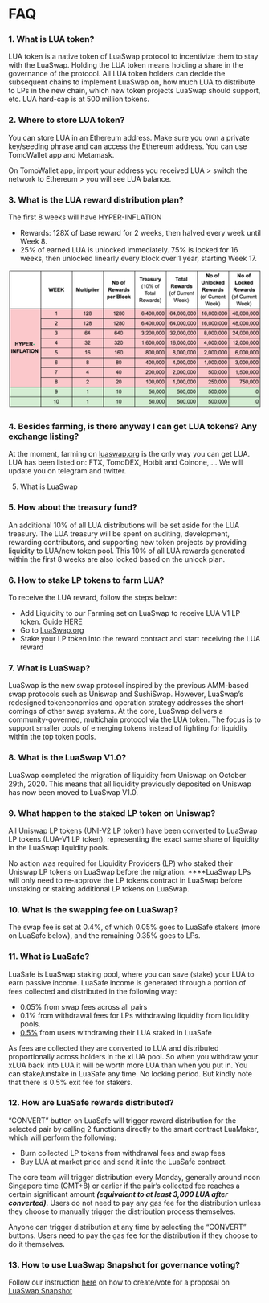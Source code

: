 # FAQ

### 1. What is LUA token?

LUA token is a native token of LuaSwap protocol to incentivize them to stay with the LuaSwap. Holding the LUA token means holding a share in the governance of the protocol. All LUA token holders can decide the subsequent chains to implement LuaSwap on, how much LUA to distribute to LPs in the new chain, which new token projects LuaSwap should support, etc. LUA hard-cap is at 500 million tokens.

### 2. Where to store LUA token?

You can store LUA in an Ethereum address. Make sure you own a private key/seeding phrase and can access the Ethereum address. You can use TomoWallet app and Metamask.

On TomoWallet app, import your address you received LUA &gt; switch the network to Ethereum &gt; you will see LUA balance.

### 3. What is the LUA reward distribution plan?

The first 8 weeks will have HYPER-INFLATION

* Rewards: 128X of base reward for 2 weeks, then halved every week until Week 8.
* 25% of earned LUA is unlocked immediately. 75% is locked for 16 weeks, then unlocked linearly every block over 1 year, starting Week 17.

![](../.gitbook/assets/screen-shot-2020-09-25-at-14.53.24.png)

### 4. Besides farming, is there anyway I can get LUA tokens? Any exchange listing?

At the moment, farming on [luaswap.org](http://luaswap.org/) is the only way you can get LUA. LUA has been listed on:  FTX, TomoDEX, Hotbit and Coinone,.... We will update you on telegram and twitter.

5. What is LuaSwap 

### 5. How about the treasury fund?

An additional 10% of all LUA distributions will be set aside for the LUA treasury. The LUA treasury will be spent on auditing, development, rewarding contributors, and supporting new token projects by providing liquidity to LUA/new token pool. This 10% of all LUA rewards generated within the first 8 weeks are also locked based on the unlock plan.

### 6. How to stake LP tokens to farm LUA?

To receive the LUA reward, follow the steps below: 

*  Add Liquidity to our Farming set on LuaSwap to receive LUA V1 LP token. Guide [HERE](tutorial/how-to-add-remove-liquidity-on-luaswap.md) 
* Go to [LuaSwap.org](http://luaswap.org/) 
* Stake your LP token into the reward contract and start receiving the LUA reward

### 7. What is LuaSwap?

LuaSwap is the new swap protocol inspired by the previous AMM-based swap protocols such as Uniswap and SushiSwap. However, LuaSwap’s redesigned tokeneonomics and operation strategy addresses the short-comings of other swap systems. At the core, LuaSwap delivers a community-governed, multichain protocol via the LUA token. The focus is to support smaller pools of emerging tokens instead of fighting for liquidity within the top token pools.

### 8. What is the LuaSwap V1.0? 

LuaSwap completed the migration of liquidity from Uniswap on October 29th, 2020. This means that all liquidity previously deposited on Uniswap has now been moved to LuaSwap V1.0. 

### 9. What happen to the staked LP token on Uniswap?

All Uniswap LP tokens \(UNI-V2 LP token\) have been converted to LuaSwap LP tokens \(LUA-V1 LP token\), representing the exact same share of liquidity in the LuaSwap liquidity pools.

No action was required for Liquidity Providers \(LP\) who staked their Uniswap LP tokens on LuaSwap before the migration. ****LuaSwap LPs will only need to re-approve the LP tokens contract in LuaSwap before unstaking or staking additional LP tokens on LuaSwap.

### 10. What is the swapping fee on LuaSwap?

The swap fee is set at 0.4%, of which 0.05% goes to LuaSafe stakers \(more on LuaSafe below\), and the remaining 0.35% goes to LPs.

### 11. What is LuaSafe?

LuaSafe is LuaSwap staking pool, where you can save \(stake\) your LUA to earn passive income. LuaSafe income is generated through a portion of fees collected and distributed in the following way:

* 0.05% from swap fees across all pairs 
* 0.1% from withdrawal fees for LPs withdrawing liquidity from liquidity pools.
* [0.5%](https://snapshot.luaswap.org/#/luaswap/proposal/QmRheZC6Ap1u2myBkL3CAbKft6Lnw4oHvEDh1RDAuNK8iA) from users withdrawing their LUA staked in LuaSafe

As fees are collected they are converted to LUA and distributed proportionally across holders in the xLUA pool. So when you withdraw your xLUA back into LUA it will be worth more LUA than when you put in. You can stake/unstake in LuaSafe any time. No locking period. But kindly note that there is 0.5% exit fee for stakers.

### 12. How are LuaSafe rewards distributed?

“CONVERT” button on LuaSafe will trigger reward distribution for the selected pair by calling 2 functions directly to the smart contract LuaMaker, which will perform the following:

* Burn collected LP tokens from withdrawal fees and swap fees
* Buy LUA at market price and send it into the LuaSafe contract.

The core team will trigger distribution every Monday, generally around noon Singapore time \(GMT+8\) or earlier if the pair’s collected fee reaches a certain significant amount _**\(equivalent to at least 3,000 LUA after converted\)**_. Users do not need to pay any gas fee for the distribution unless they choose to manually trigger the distribution process themselves.

Anyone can trigger distribution at any time by selecting the “CONVERT” buttons. Users need to pay the gas fee for the distribution if they choose to do it themselves.

### 13. How to use LuaSwap Snapshot for governance voting?

Follow our instruction [here](tutorial/how-to-use-luaswap-snapshot-for-governance-voting.md) on how to create/vote for a proposal on [LuaSwap Snapshot ](https://snapshot.luaswap.org/)







